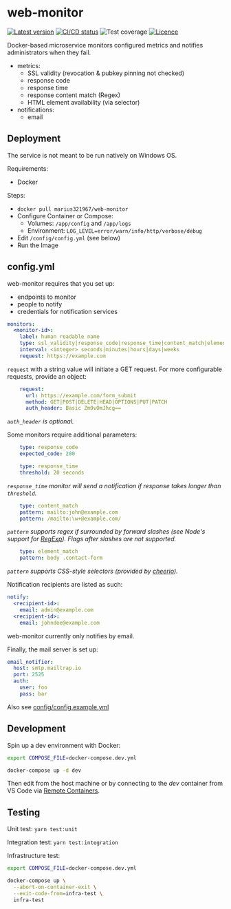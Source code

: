 # web-monitor

[![Latest version](https://shields.io/github/v/release/marius321967/web-monitor?display_name=tag&sort=semver)](https://hub.docker.com/r/marius321967/web-monitor/tags)
[![CI/CD status](https://github.com/marius321967/web-monitor/workflows/CI/CD/badge.svg)](https://github.com/marius321967/web-monitor/actions/workflows/docker-image.yml)
![Test coverage](https://shields.io/nycrc/marius321967/web-monitor?config=.nycrc.json)
[![Licence](https://shields.io/github/license/marius321967/web-monitor)](/LICENSE)

Docker-based microservice monitors configured metrics and notifies administrators when they fail.

- metrics:
    - SSL validity (revocation & pubkey pinning not checked)
    - response code
    - response time
    - response content match (Regex)
    - HTML element availability (via selector)
- notifications:
    - email

## Deployment

The service is not meant to be run natively on Windows OS.

Requirements:
- Docker

Steps:
- `docker pull marius321967/web-monitor`
- Configure Container or Compose:
  - Volumes: `/app/config` and `/app/logs`
  - Environment: `LOG_LEVEL=error/warn/info/http/verbose/debug` 
- Edit `/config/config.yml` (see below)
- Run the Image

## config.yml

web-monitor requires that you set up:
- endpoints to monitor
- people to notify
- credentials for notification services

```yml
monitors:
  <monitor-id>:
    label: human readable name
    type: ssl_validity|response_code|response_time|content_match|element_match
    interval: <integer> seconds|minutes|hours|days|weeks
    request: https://example.com
```

`request` with a string value will initiate a GET request. For more configurable requests, provide an object:

```yml
    request:
      url: https://example.com/form_submit
      method: GET|POST|DELETE|HEAD|OPTIONS|PUT|PATCH
      auth_header: Basic Zm9vOmJhcg==
```

*`auth_header` is optional.*

Some monitors require additional parameters:
```yml
    type: response_code
    expected_code: 200
```

```yml
    type: response_time
    threshold: 20 seconds
```

*`response_time` monitor will send a notification if response takes longer than `threshold`.*

```yml
    type: content_match
    pattern: mailto:john@example.com
    pattern: /mailto:\w+@example.com/
```

*`pattern` supports regex if surrounded by forward slashes (see Node's support for [RegExp](https://developer.mozilla.org/en-US/docs/Web/JavaScript/Reference/Global_Objects/RegExp#browser_compatibility)). Flags after slashes are not supported.*

```yml
    type: element_match
    pattern: body .contact-form
```

*`pattern` supports CSS-style selectors (provided by [cheerio](https://cheerio.js.org/)).*

Notification recipients are listed as such:

```yml
notify:
  <recipient-id>:
    email: admin@example.com
  <recipient-id>:
    email: johndoe@example.com
```

web-monitor currently only notifies by email.

Finally, the mail server is set up:

```yml
email_notifier:
  host: smtp.mailtrap.io
  port: 2525
  auth: 
    user: foo
    pass: bar
```

Also see [config/config.example.yml](/config/config.example.yml)

## Development
Spin up a dev environment with Docker:

```bash
export COMPOSE_FILE=docker-compose.dev.yml

docker-compose up -d dev
```

Then edit from the host machine or by connecting to the _dev_ container from VS Code via [Remote Containers](https://marketplace.visualstudio.com/items?itemName=ms-vscode-remote.remote-containers).

## Testing

Unit test: `yarn test:unit`

Integration test: `yarn test:integration`

Infrastructure test:

```bash
export COMPOSE_FILE=docker-compose.dev.yml

docker-compose up \
  --abort-on-container-exit \
  --exit-code-from=infra-test \
  infra-test
```